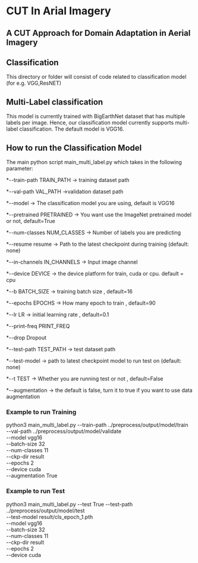 # CUT In Arial Imagery
## A CUT Approach for Domain Adaptation in Aerial Imagery

## Classification
This directory or folder will consist of code related to classification model (for e.g. VGG,ResNET)

## Multi-Label classification 
This model is currently trained with BigEarthNet dataset that has multiple labels per image. Hence, our classification model currently supports multi-label classification. The default model is VGG16.

## How to run the Classification Model
The main python script main_multi_label.py which takes in the following parameter:

  *--train-path TRAIN_PATH -> training dataset path
  
  *--val-path VAL_PATH  ->validation dataset path
  
  *--model -> The classification model you are using, default is VGG16
  
  *--pretrained PRETRAINED -> You want use the ImageNet pretrained model or not, default=True
  
  *--num-classes NUM_CLASSES -> Number of labels you are predicting
  
  *--resume resume -> Path to the latest checkpoint during training (default: none)
  
  *--in-channels IN_CHANNELS -> Input image channel
  
  *--device DEVICE -> the device platform for train, cuda or cpu. default = cpu
  
  *--b BATCH_SIZE -> training batch size , default=16
  
  *--epochs EPOCHS -> How many epoch to train , default=90
  
  *--lr LR -> initial learning rate , default=0.1
  
  *--print-freq PRINT_FREQ
  
  *--drop Dropout
  
  *--test-path TEST_PATH -> test dataset path
  
  *--test-model -> path to latest checkpoint model to run test on (default: none)
  
  *--t TEST -> Whether you are running test or not , default=False
  
  *--augmentation -> the default is false, turn it to true if you want to use data augmentation

### Example to run Training
python3 main_multi_label.py --train-path ../preprocess/output/model/train \
                 --val-path ../preprocess/output/model/validate \
                 --model vgg16 \
                 --batch-size 32 \
                 --num-classes 11 \
                 --ckp-dir result	\
                 --epochs 2	\
                 --device cuda \
                 --augmentation True
                 

### Example to run Test
python3 main_multi_label.py --test True --test-path ../preprocess/output/model/test \
                 --test-model result/cls_epoch_1.pth \
                 --model vgg16 \
                 --batch-size 32 \
                 --num-classes 11 \
                 --ckp-dir result  \
                 --epochs 2 \
                 --device cuda
